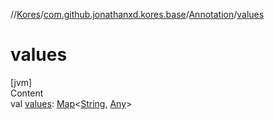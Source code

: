 //[Kores](../../index.md)/[com.github.jonathanxd.kores.base](../index.md)/[Annotation](index.md)/[values](values.md)



# values  
[jvm]  
Content  
val [values](values.md): [Map](https://kotlinlang.org/api/latest/jvm/stdlib/kotlin.collections/-map/index.html)<[String](https://kotlinlang.org/api/latest/jvm/stdlib/kotlin/-string/index.html), [Any](https://kotlinlang.org/api/latest/jvm/stdlib/kotlin/-any/index.html)>  



